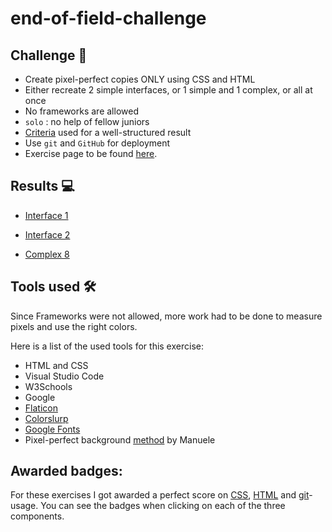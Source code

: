 # end-of-field-challenge

## Challenge :compass:

- Create pixel-perfect copies ONLY using CSS and HTML
- Either recreate 2 simple interfaces, or 1 simple and 1 complex, or all at once
- No frameworks are allowed
- `solo` : no help of fellow juniors
- [Criteria](https://github.com/becodeorg/gnt-verou-1-26/blob/master/1.The-Field/4.HTML-CSS/5.End-of-Field/2.End-of-Field-Challenge/Criteria.md) used for a well-structured result
- Use `git` and `GitHub` for deployment
- Exercise page to be found [here](https://github.com/becodeorg/gnt-verou-1-26/tree/master/1.The-Field/4.HTML-CSS/5.End-of-Field/2.End-of-Field-Challenge).

## Results :computer:

- [Interface 1](interface-1)

- [Interface 2](interface-4)

- [Complex 8](complex-8)

## Tools used :hammer_and_wrench:

Since Frameworks were not allowed, more work had to be done to measure pixels and use the right colors.

Here is a list of the used tools for this exercise:

- HTML and CSS
- Visual Studio Code
- W3Schools
- Google
- [Flaticon](https://www.flaticon.com/home)
- [Colorslurp](https://colorslurp.com/)
- [Google Fonts](https://fonts.google.com/)
- Pixel-perfect background [method](https://codepen.io/mjsarfatti/pen/bGEajJY?editors=1100) by Manuele

## Awarded badges:

For these exercises I got awarded a perfect score on [CSS](https://api.badgr.io/public/assertions/g-VvU9OtSUG929kzSTykNg?identity__email=christophe.adriaensens%40gmail.com), [HTML](https://api.badgr.io/public/assertions/smZieMeSTniLSx06Wp6dJA?identity__email=christophe.adriaensens%40gmail.com) and [git](https://api.badgr.io/public/assertions/Byjdjk-URXaAktWgClVcZg?identity__email=christophe.adriaensens%40gmail.com)-usage. You can see the badges when clicking on each of the three components.
